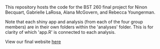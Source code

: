 This repository hosts the code for the BST 260 final project for Ninon Becquart, Gabrielle LaRosa, Alana McGovern, and Rebecca Youngerman.

Note that each shiny app and analysis (from each of the four group members) are in their own folders within the 'analyses' folder. This is for clarity of which 'app.R' is connected to each analysis. 

View our final website [here](https://rebeccayoungerman.wixsite.com/healthandwealth)
